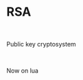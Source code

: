 <h1>RSA</h1><br>
<p align="center">
  <p>Public key cryptosystem</p><br>
  <p>Now on lua</p><br>
</p>
